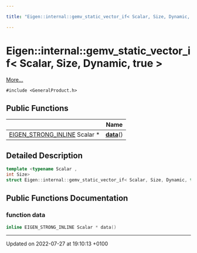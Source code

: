 ```yaml
---

title: "Eigen::internal::gemv_static_vector_if< Scalar, Size, Dynamic, true >"

---
```


# Eigen::internal::gemv_static_vector_if< Scalar, Size, Dynamic, true >



 [More...](#detailed-description)


`#include <GeneralProduct.h>`

## Public Functions

|                | Name           |
| -------------- | -------------- |
| <a href="http://example.org/files/macros_8h/#define-eigen-strong-inline">EIGEN_STRONG_INLINE</a> Scalar * | **[data](http://example.org/classes/structeigen_1_1internal_1_1gemv__static__vector__if_3_01scalar_00_01size_00_01dynamic_00_01true_01_4/#function-data)**() |

## Detailed Description

```cpp
template <typename Scalar ,
int Size>
struct Eigen::internal::gemv_static_vector_if< Scalar, Size, Dynamic, true >;
```

## Public Functions Documentation

### function data

```cpp
inline EIGEN_STRONG_INLINE Scalar * data()
```


-------------------------------

Updated on 2022-07-27 at 19:10:13 +0100